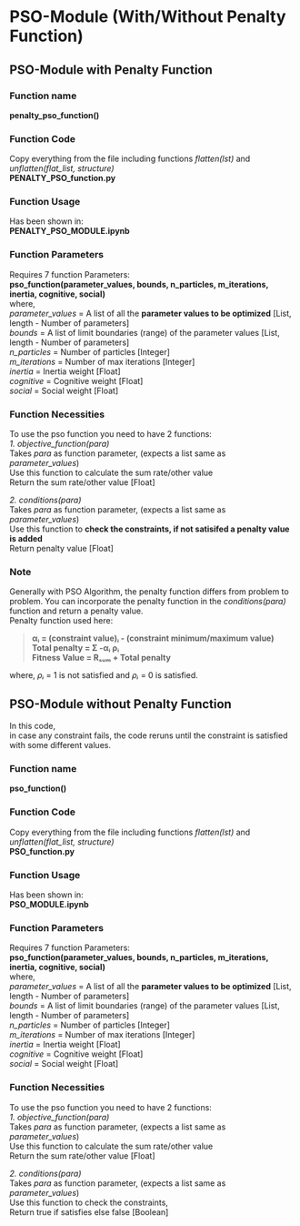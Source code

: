 # PSO-Module (With/Without Penalty Function)

## PSO-Module with Penalty Function
### Function name <br>
**penalty_pso_function()** <br>

### Function Code
Copy everything from the file including functions *flatten(lst)* and *unflatten(flat_list, structure)* <br>
**PENALTY_PSO_function.py** <br>

### Function Usage
Has been shown in: <br>
**PENALTY_PSO_MODULE.ipynb**

### Function Parameters
Requires 7 function Parameters: <br>
**pso_function(parameter_values, bounds, n_particles, m_iterations, inertia, cognitive, social)** <br>
where, <br>
*parameter_values* = A list of all the **parameter values to be optimized** [List, length - Number of parameters] <br>
*bounds* = A list of limit boundaries (range) of the parameter values [List, length - Number of parameters] <br>
*n_particles* = Number of particles [Integer] <br>
*m_iterations* = Number of max iterations [Integer] <br>
*inertia* = Inertia weight [Float] <br>
*cognitive* = Cognitive weight [Float] <br>
*social* = Social weight [Float] <br>

### Function Necessities
To use the pso function you need to have 2 functions: <br>
*1. objective_function(para)* <br>
Takes *para* as function parameter, (expects a list same as *parameter_values*) <br>
Use this function to calculate the sum rate/other value<br>
Return the sum rate/other value [Float] <br>

*2. conditions(para)* <br>
Takes *para* as function parameter, (expects a list same as *parameter_values*) <br>
Use this function to **check the constraints, if not satisifed a penalty value is added** <br>
Return penalty value [Float] <br>

### Note
Generally with PSO Algorithm, the penalty function differs from problem to problem. You can incorporate the penalty function in the *conditions(para)* function and return a penalty value. <br>
Penalty function used here: <br>
> **αᵢ = (constraint value)ᵢ - (constraint minimum/maximum value) <br>
Total penalty = Σ -αᵢ ρᵢ <br>
Fitness Value = Rₛᵤₘ + Total penalty** <br>

where, *ρᵢ* = 1 is not satisfied and *ρᵢ* = 0 is satisfied. <br>

## PSO-Module without Penalty Function
In this code, <br>
in case any constraint fails, the code reruns until the constraint is satisfied with some different values.
### Function name <br>
**pso_function()** <br>

### Function Code
Copy everything from the file including functions *flatten(lst)* and *unflatten(flat_list, structure)* <br>
**PSO_function.py** <br>

### Function Usage
Has been shown in: <br>
**PSO_MODULE.ipynb** <br>

### Function Parameters
Requires 7 function Parameters: <br>
**pso_function(parameter_values, bounds, n_particles, m_iterations, inertia, cognitive, social)** <br>
where, <br>
*parameter_values* = A list of all the **parameter values to be optimized** [List, length - Number of parameters] <br>
*bounds* = A list of limit boundaries (range) of the parameter values [List, length - Number of parameters] <br>
*n_particles* = Number of particles [Integer] <br>
*m_iterations* = Number of max iterations [Integer] <br>
*inertia* = Inertia weight [Float] <br>
*cognitive* = Cognitive weight [Float] <br>
*social* = Social weight [Float] <br>

### Function Necessities
To use the pso function you need to have 2 functions: <br>
*1. objective_function(para)* <br>
Takes *para* as function parameter, (expects a list same as *parameter_values*) <br>
Use this function to calculate the sum rate/other value<br>
Return the sum rate/other value [Float] <br>

*2. conditions(para)* <br>
Takes *para* as function parameter, (expects a list same as *parameter_values*) <br>
Use this function to check the constraints, <br>
Return true if satisfies else false [Boolean] <br>
